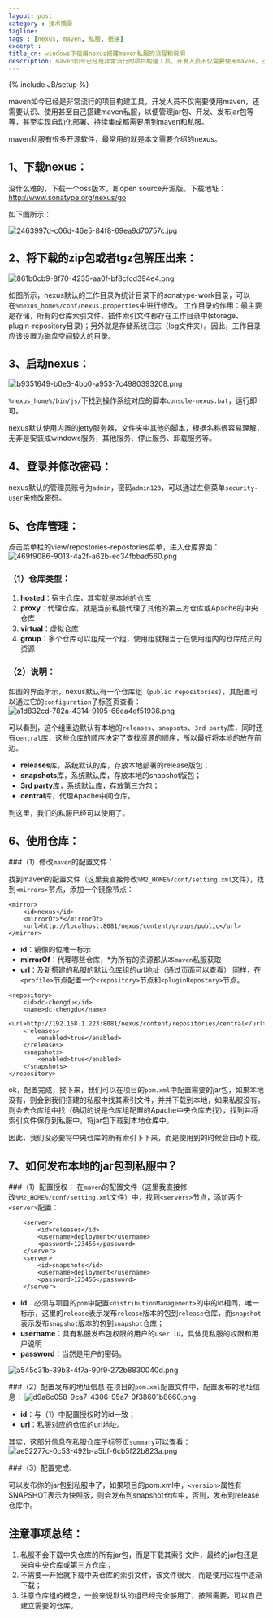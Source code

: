 ```yaml
---
layout: post
category : 技术摘录
tagline: 
tags : [nexus, maven, 私服, 搭建]
excerpt : 
title_cn: windows下使用nexus搭建maven私服的流程和说明
description: maven如今已经是非常流行的项目构建工具，开发人员不仅需要使用maven，还需要认识、使用甚至自己搭建maven私服，以便管理jar包、开发、发布jar包等等，甚至实现自动化部署、持续集成都需要用到maven和私服。
---
```

{% include JB/setup %}

maven如今已经是非常流行的项目构建工具，开发人员不仅需要使用maven，还需要认识、使用甚至自己搭建maven私服，以便管理jar包、开发、发布jar包等等，甚至实现自动化部署、持续集成都需要用到maven和私服。

maven私服有很多开源软件，最常用的就是本文需要介绍的nexus。

## 1、下载nexus：

没什么难的，下载一个oss版本，即open source开源版。下载地址：http://www.sonatype.org/nexus/go

如下图所示：

![2463997d-c06d-46e5-84f8-69ea9d70757c.jpg](/assets/images/article_imgs/technology/2015/12/24/2463997d-c06d-46e5-84f8-69ea9d70757c.jpg "nexus下载")

## 2、将下载的zip包或者tgz包解压出来：

![861b0cb9-8f70-4235-aa0f-bf8cfcd394e4.png](/assets/images/article_imgs/technology/2015/12/24/861b0cb9-8f70-4235-aa0f-bf8cfcd394e4.png "")

如图所示，nexus默认的工作目录为统计目录下的sonatype-work目录，可以在`%nexus_home%/conf/nexus.properties`中进行修改。
工作目录的作用：最主要是存储，所有的仓库索引文件、插件索引文件都存在工作目录中(storage、plugin-repository目录)；另外就是存储系统日志（log文件夹）。因此，工作目录应该设置为磁盘空间较大的目录。

## 3、启动nexus：

![b9351649-b0e3-4bb0-a953-7c4980393208.png](/assets/images/article_imgs/technology/2015/12/24/b9351649-b0e3-4bb0-a953-7c4980393208.png "")

`%nexus_home%/bin/js/`下找到操作系统对应的脚本`console-nexus.bat`，运行即可。

nexus默认使用内置的jetty服务器，文件夹中其他的脚本，根据名称很容易理解，无非是安装成windows服务，其他服务、停止服务、卸载服务等。

## 4、登录并修改密码：

nexus默认的管理员账号为`admin`，密码`admin123`，可以通过左侧菜单`security-user`来修改密码。

## 5、仓库管理：

点击菜单栏的view/repostories-repostories菜单，进入仓库界面：
![469f9086-9013-4a2f-a62b-ec34fbbad560.png](/assets/images/article_imgs/technology/2015/12/24/469f9086-9013-4a2f-a62b-ec34fbbad560.png "")

### （1）仓库类型：

1. **hosted**：宿主仓库，其实就是本地的仓库
2. **proxy**：代理仓库，就是当前私服代理了其他的第三方仓库或Apache的中央仓库
3. **virtual**：虚拟仓库
4. **group**：多个仓库可以组成一个组，使用组就相当于在使用组内的仓库成员的资源

### （2）说明：

如图的界面所示，nexus默认有一个仓库组（`public repositories`），其配置可以通过它的`configuration`子标签页查看：
![a1d832cd-782a-4314-9105-66ea4ef51936.png](/assets/images/article_imgs/technology/2015/12/24/a1d832cd-782a-4314-9105-66ea4ef51936.png "")

可以看到，这个组里边默认有本地的`releases`、`snapsots`、`3rd party`库，同时还有`central`库，这些仓库的顺序决定了查找资源的顺序，所以最好将本地的放在前边。

* **releases**库，系统默认的库，存放本地部署的release版包；
* **snapshots**库，系统默认库，存放本地的snapshot版包；
* **3rd party**库，系统默认库，存放第三方包；
* **central**库，代理Apache中间仓库。

到这里，我们的私服已经可以使用了。

## 6、使用仓库：

###（1）修改`maven`的配置文件：

找到maven的配置文件（这里我直接修改`%M2_HOME%/conf/setting.xml`文件），找到`<mirrors>`节点，添加一个镜像节点：

```
<mirror>
    <id>nexus</id>
    <mirrorOf>*</mirrorOf>
    <url>http://localhost:8081/nexus/content/groups/public</url>
</mirror>
```

* **id**：镜像的位唯一标示
* **mirrorOf**：代理哪些仓库，*为所有的资源都从本`maven`私服获取
* **url**：及新搭建的私服的默认仓库组的url地址（通过页面可以查看）
同样，在`<profile>`节点配置一个`<repository>`节点和`<pluginRepostory>`节点。

```
<repository>
    <id>dc-chengdu</id>
    <name>dc-chengdu</name>
    <url>http://192.168.1.223:8081/nexus/content/repositories/central</url>
    <releases>
        <enabled>true</enabled>
    </releases>
    <snapshots>
        <enabled>true</enabled>
    </snapshots>
</repository>
```

ok，配置完成，接下来，我们可以在项目的`pom.xml`中配置需要的jar包，如果本地没有，则会到我们搭建的私服中找其索引文件，并并下载到本地，如果私服没有，则会去仓库组中找（确切的说是仓库组配置的Apache中央仓库去找），找到并将索引文件保存到私服中，将jar包下载到本地仓库中。

因此，我们没必要将中央仓库的所有索引下下来，而是使用到的时候会自动下载。

## 7、如何发布本地的jar包到私服中？
###（1）配置授权：
在`maven`的配置文件（这里我直接修改`%M2_HOME%/conf/setting.xml`文件）中，找到`<servers>`节点，添加两个`<server>`配置：

```
    <server>
        <id>releases</id>
        <username>deployment</username>
        <password>123456</password>
    </server>
    <server>
        <id>snapshots</id>
        <username>deployment</username>
        <password>123456</password>
    </server>
```

* **id**：必须与项目的`pom`中配置`<distributionManagement>`的中的id相同，唯一标示，这里的`release`表示发布`release`版本的包到`release`仓库，而`snapshot`表示发布`snapshot`版本的包到`snapshot`仓库；
* **username**：具有私服发布包权限的用户的`User ID`，具体见私服的权限和用户说明
* **password**：当然是用户的密码。

![a545c31b-39b3-4f7a-90f9-272b8830040d.png](/assets/images/article_imgs/technology/2015/12/24/a545c31b-39b3-4f7a-90f9-272b8830040d.png "")

###（2）配置发布的地址信息
在项目的`pom.xml`配置文件中，配置发布的地址信息：
![d9a6c058-9ca7-4306-95a7-0f38601b8660.png](/assets/images/article_imgs/technology/2015/12/24/d9a6c058-9ca7-4306-95a7-0f38601b8660.png "")

* **id**：与（1）中配置授权时的id一致；
* **url**：私服对应的仓库的url地址。

其实，这部分信息在私服仓库子标签页`summary`可以查看：
![ae52277c-0c53-492b-a5bf-6cb5f22b823a.png](/assets/images/article_imgs/technology/2015/12/24/ae52277c-0c53-492b-a5bf-6cb5f22b823a.png "")

###（3）配置完成:

可以发布你的jar包到私服中了，如果项目的pom.xml中，`<version>`属性有SNAPSHOT表示为快照版，则会发布到snapshot仓库中，否则，发布到release仓库中。

## 注意事项总结：

1. 私服不会下载中央仓库的所有jar包，而是下载其索引文件，最终的jar包还是来自中央仓库或第三方仓库；
2. 不需要一开始就下载中央仓库的索引文件，该文件很大，而是使用过程中逐渐下载；
3. 注意仓库组的概念，一般来说默认的组已经完全够用了，按照需要，可以自己建立需要的仓库。